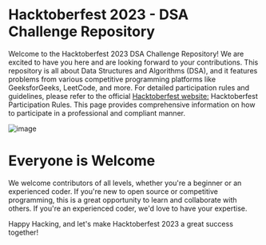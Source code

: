 # Hacktoberfest 2023 - DSA Challenge Repository

Welcome to the Hacktoberfest 2023 DSA Challenge Repository! We are excited to have you here and are looking forward to your contributions. This repository is all about Data Structures and Algorithms (DSA), and it features problems from various competitive programming platforms like GeeksforGeeks, LeetCode, and more.
For detailed participation rules and guidelines, please refer to the official [Hacktoberfest website:](https://hacktoberfest.com/)
Hacktoberfest Participation Rules. This page provides comprehensive information on how to participate in a professional and compliant manner.

![image](https://github.com/iShayann/calculator_drax/assets/115067200/a4f4d0f0-55e1-4506-b962-b06ebcd15bbc)


# Everyone is Welcome

We welcome contributors of all levels, whether you're a beginner or an experienced coder. If you're new to open source or competitive programming, this is a great opportunity to learn and collaborate with others. If you're an experienced coder, we'd love to have your expertise.

Happy Hacking, and let's make Hacktoberfest 2023 a great success together!






